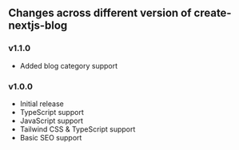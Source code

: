 ## Changes across different version of create-nextjs-blog

### v1.1.0

- Added blog category support

### v1.0.0

- Initial release
- TypeScript support
- JavaScript support
- Tailwind CSS & TypeScript support
- Basic SEO support
